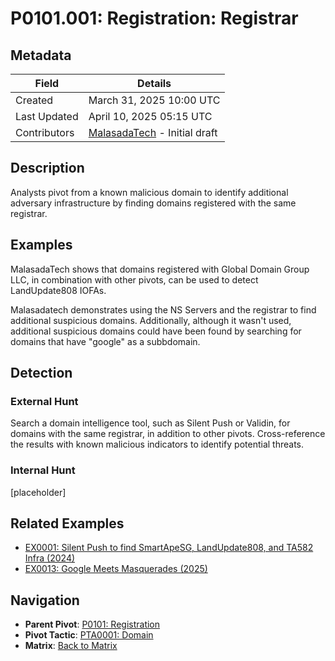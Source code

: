 # P0101.001: Registration: Registrar

## Metadata
| Field          | Details                                      |
|----------------|----------------------------------------------|
| Created        | March 31, 2025 10:00 UTC                    |
| Last Updated   | April 10, 2025 05:15 UTC                    |
| Contributors   | [MalasadaTech](../contributors.md#malasadatech) - Initial draft |

## Description
Analysts pivot from a known malicious domain to identify additional adversary infrastructure by finding domains registered with the same registrar.

## Examples
MalasadaTech shows that domains registered with Global Domain Group LLC, in combination with other pivots, can be used to detect LandUpdate808 IOFAs.

Malasadatech demonstrates using the NS Servers and the registrar to find additional suspicious domains. Additionally, although it wasn't used, additional suspicious domains could have been found by searching for domains that have "google" as a subbdomain.

## Detection

### External Hunt
Search a domain intelligence tool, such as Silent Push or Validin, for domains with the same registrar, in addition to other pivots. Cross-reference the results with known malicious indicators to identify potential threats.

### Internal Hunt
[placeholder]

## Related Examples
- [EX0001: Silent Push to find SmartApeSG, LandUpdate808, and TA582 Infra (2024)](../examples/EX0001.md)
- [EX0013: Google Meets Masquerades (2025)](../examples/EX0013.md)

## Navigation
- **Parent Pivot**: [P0101: Registration](P0101.md)
- **Pivot Tactic**: [PTA0001: Domain](../pivot-tactics/PTA0001/main.md)
- **Matrix**: [Back to Matrix](../matrix.md)